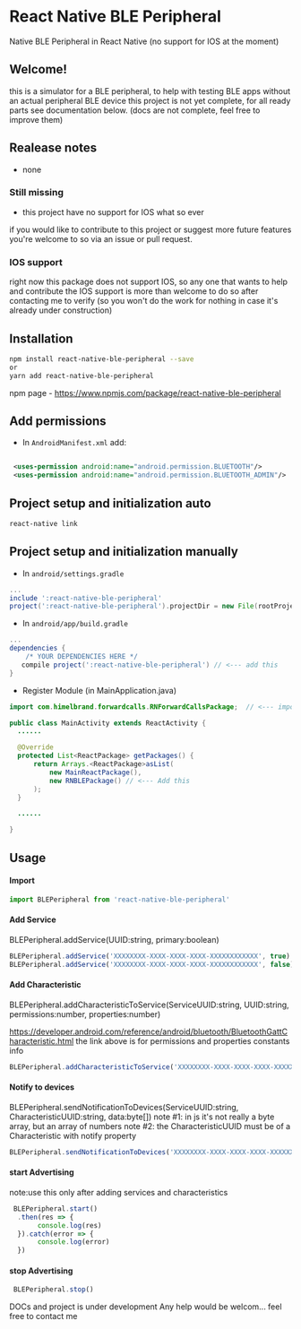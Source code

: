 # React Native BLE Peripheral
Native BLE Peripheral in React Native (no support for IOS at the moment)

## Welcome!

this is a simulator for a BLE peripheral, to help with testing BLE apps without an actual peripheral BLE device
this project is not yet complete,
for all ready parts see documentation below.
(docs are not complete, feel free to improve them)

## Realease notes
- none
    
### Still missing
- this project have no support for IOS what so ever

if you would like to contribute to this project or suggest more future features you're welcome to so via an issue or pull request.

### IOS support
right now this package does not support IOS, so any one that wants to help and contribute the IOS support is more than welcome to do so after contacting me to verify (so you won't do the work for nothing in case it's already under construction)


## Installation

```bash
npm install react-native-ble-peripheral --save
or 
yarn add react-native-ble-peripheral
```
npm page - https://www.npmjs.com/package/react-native-ble-peripheral
## Add permissions
* In `AndroidManifest.xml` add:
```xml

 <uses-permission android:name="android.permission.BLUETOOTH"/>
 <uses-permission android:name="android.permission.BLUETOOTH_ADMIN"/>
```
## Project setup and initialization auto
```bash
react-native link
```
## Project setup and initialization manually 

* In `android/settings.gradle`

```gradle
...
include ':react-native-ble-peripheral'
project(':react-native-ble-peripheral').projectDir = new File(rootProject.projectDir, '../node_modules/react-native-ble-peripheral/android')

```

* In `android/app/build.gradle`

```gradle
...
dependencies {
    /* YOUR DEPENDENCIES HERE */
   compile project(':react-native-ble-peripheral') // <--- add this
}

```

* Register Module (in MainApplication.java)

```java
import com.himelbrand.forwardcalls.RNForwardCallsPackage;  // <--- import

public class MainActivity extends ReactActivity {
  ......

  @Override
  protected List<ReactPackage> getPackages() {
      return Arrays.<ReactPackage>asList(
          new MainReactPackage(),
          new RNBLEPackage() // <--- Add this
      );
  }

  ......

}
```


## Usage

#### Import

```javascript
import BLEPeripheral from 'react-native-ble-peripheral'
```

#### Add Service 
BLEPeripheral.addService(UUID:string, primary:boolean)
```javascript
BLEPeripheral.addService('XXXXXXXX-XXXX-XXXX-XXXX-XXXXXXXXXXXX', true) //for primary service
BLEPeripheral.addService('XXXXXXXX-XXXX-XXXX-XXXX-XXXXXXXXXXXX', false) //for non primary service
```
#### Add Characteristic
BLEPeripheral.addCharacteristicToService(ServiceUUID:string, UUID:string, permissions:number, properties:number)

https://developer.android.com/reference/android/bluetooth/BluetoothGattCharacteristic.html
the link above is for permissions and properties constants info

```javascript
BLEPeripheral.addCharacteristicToService('XXXXXXXX-XXXX-XXXX-XXXX-XXXXXXXXXXXX', 'XXXXXXXX-XXXX-XXXX-XXXX-XXXXXXXXXXXX', 16 | 1, 8) //this is a Characteristic with read and write permissions and notify property
```
#### Notify to devices
BLEPeripheral.sendNotificationToDevices(ServiceUUID:string, CharacteristicUUID:string, data:byte[]) 
note #1: in js it's not really a byte array, but an array of numbers
note #2: the CharacteristicUUID must be of a Characteristic with notify property
```javascript
BLEPeripheral.sendNotificationToDevices('XXXXXXXX-XXXX-XXXX-XXXX-XXXXXXXXXXXX', 'XXXXXXXX-XXXX-XXXX-XXXX-XXXXXXXXXXXX', [0x10,0x01,0xA1,0x80]) //sends a notification to all connected devices that, using the char uuid given
```

#### start Advertising 
note:use this only after adding services and characteristics
```javascript
 BLEPeripheral.start()
  .then(res => {
       console.log(res)
  }).catch(error => {
       console.log(error)
  })
```

#### stop Advertising 
```javascript
 BLEPeripheral.stop()
```

DOCs and project is under development 
Any help would be welcom...
feel free to contact me
